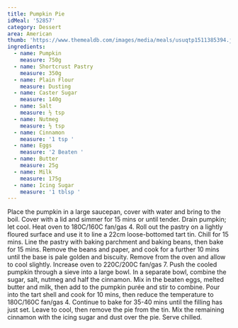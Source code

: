 ```yaml
---
title: Pumpkin Pie
idMeal: '52857'
category: Dessert
area: American
thumb: 'https://www.themealdb.com/images/media/meals/usuqtp1511385394.jpg'
ingredients:
  - name: Pumpkin
    measure: 750g
  - name: Shortcrust Pastry
    measure: 350g
  - name: Plain Flour
    measure: Dusting
  - name: Caster Sugar
    measure: 140g
  - name: Salt
    measure: ½ tsp
  - name: Nutmeg
    measure: ½ tsp
  - name: Cinnamon
    measure: '1 tsp '
  - name: Eggs
    measure: '2 Beaten '
  - name: Butter
    measure: 25g
  - name: Milk
    measure: 175g
  - name: Icing Sugar
    measure: '1 tblsp '
---
```

Place the pumpkin in a large saucepan, cover with water and bring to the boil. Cover with a lid and simmer for 15 mins or until tender. Drain pumpkin; let cool.
Heat oven to 180C/160C fan/gas 4. Roll out the pastry on a lightly floured surface and use it to line a 22cm loose-bottomed tart tin. Chill for 15 mins. Line the pastry with baking parchment and baking beans, then bake for 15 mins. Remove the beans and paper, and cook for a further 10 mins until the base is pale golden and biscuity. Remove from the oven and allow to cool slightly.
Increase oven to 220C/200C fan/gas 7. Push the cooled pumpkin through a sieve into a large bowl. In a separate bowl, combine the sugar, salt, nutmeg and half the cinnamon. Mix in the beaten eggs, melted butter and milk, then add to the pumpkin purée and stir to combine. Pour into the tart shell and cook for 10 mins, then reduce the temperature to 180C/160C fan/gas 4. Continue to bake for 35-40 mins until the filling has just set.
Leave to cool, then remove the pie from the tin. Mix the remaining cinnamon with the icing sugar and dust over the pie. Serve chilled.
